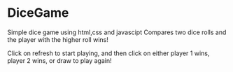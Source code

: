 # DiceGame
Simple dice game using html,css and javascipt
Compares two dice rolls and the player with the higher roll wins!

Click on refresh to start playing, and then click on either player 1 wins, player 2 wins, or draw to play again!
